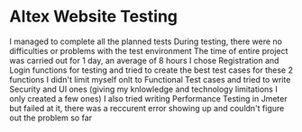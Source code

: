 # Altex Website Testing
I managed to complete all the planned tests
During testing, there were no difficulties or problems with the test environment
The time of entire project was carried out for 1 day, an average of 8 hours 
I chose Registration and Login functions for testing and tried to create the best test cases for these 2 functions
I didn't limit myself onlt to Functional Test cases and tried to write Security and UI ones (giving my knlowledge and technology limitations I only created a few ones)
I also tried writing Performance Testing in Jmeter but failed at it, there was a reccurent error showing up and couldn't figure out the problem so far
